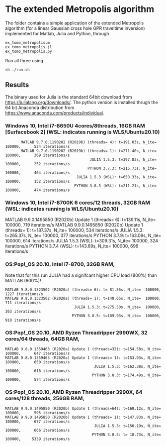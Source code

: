 # The extended Metropolis algorithm 

The folder contains a simple application of the extended Metropolis algorithm (for a linear Gaussian cross hole GPR traveltime inversion) implemented for Matlab, Julia and Python, through 
 
    ex_tomo_metropolis.m
    ex_tomo_metropolis.jl
    ex_tomo_metropolis.py
    
Run all three using  
    
    sh ./run.sh 

## Results

The binary used for Julia is the standard 64bit download from https://julialang.org/downloads/.
The python version is installed thrugh the 64 bit Anaconda distribution from https://www.anaconda.com/products/individual.


### Windows 10, Intel i7-8650U 4cores/8threads, 16GB RAM [Surfacebook 2] (WSL: indicates running is WLS/Ubuntu20.10)

           MATLAB 9.7.0.1190202 (R2019b) (threads= 4): t=191.03s, N_ite=  100000,      524 iterations/s
           MATLAB 9.7.0.1190202 (R2019b) (threads= 1): t=271.40s, N_ite=  100000,      369 iterations/s
                                          JULIA 1.5.3: t=397.83s, N_ite=  100000,      252 iterations/s
                                         PYTHON 3.7.3: t=215.73s, N_ite=  100000,      464 iterations/s
                                    JULIA 1.5.3 (WSL): t=658.33s, N_ite=  100000,      152 iterations/s
                                   PYTHON 3.8.5 (WSL): t=211.21s, N_ite=  100000,      474 iterations/s

### Windows 10, Intel i7-8700K 6 cores/12 threads, 32GB RAM (WSL: indicates running is WLS/Ubuntu20.10)

MATLAB 9.9.0.1495850 (R2020b) Update 1 (threads= 6): t=139.11s, N_ite=  100000,      719 iterations/s
MATLAB 9.9.0.1495850 (R2020b) Update 1 (threads= 1): t=187.37s, N_ite=  100000,      534 iterations/s
                                        JULIA 1.5.3: t=265.37s, N_ite=  100000,      377 iterations/s
                                       PYTHON 3.7.9: t=163.09s, N_ite=  100000,      614 iterations/s
                                  JULIA 1.5.3 (WSL): t=309.31s, N_ite=  100000,      324 iterations/s
                                 PYTHON 3.7.4 (WSL): t=143.69s, N_ite=  100000,      696 iterations/s

### OS:Pop\!_OS 20.10, Intel i7-8700, 32GB RAM, 

Note that for this run JULIA had a signifcant higher CPU load (800%) than MATLAB (600%)!

    MATLAB 9.8.0.1323502 (R2020a) (threads= 6): t= 81.56s, N_ite=  100000,     1227 iterations/s
    MATLAB 9.8.0.1323502 (R2020a) (threads= 1): t=140.65s, N_ite=  100000,      711 iterations/s
                                   JULIA 1.5.3: t=275.50s, N_ite=  100000,      363 iterations/s
                                  PYTHON 3.8.5: t=109.93s, N_ite=  100000,      910 iterations/s
              
### OS:Pop\!_OS 20.10, AMD Ryzen Threadripper 2990WX, 32 cores/64 threads, 64GB RAM, 

    MATLAB 9.8.0.1359463 (R2020a) Update 1 (threads=32): t=154.58s, N_ite=  100000,      647 iterations/s
    MATLAB 9.8.0.1359463 (R2020a) Update 1 (threads= 1): t=153.93s, N_ite=  100000,      650 iterations/s
                                            JULIA 1.5.3: t=162.38s, N_ite=  100000,      616 iterations/s
                                           PYTHON 3.8.3: t=174.49s, N_ite=  100000,      574 iterations/s

### OS:Pop\!_OS 20.10, AMD Ryzen Threadripper 3990X, 64 cores/128 threads, 256GB RAM, 
                     
    MATLAB 9.9.0.1495850 (R2020b) Update 1 (threads=64): t=168.12s, N_ite=  100000,      595 iterations/s
    MATLAB 9.9.0.1495850 (R2020b) Update 1 (threads= 1): t=147.83s, N_ite=  100000,      677 iterations/s
                                            JULIA 1.5.3: t=150.19s, N_ite=  100000,      666 iterations/s
                                           PYTHON 3.8.5: t= 18.73s, N_ite=  100000,     5339 iterations/s

